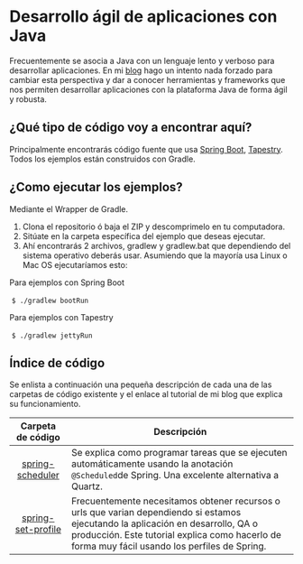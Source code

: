 # Desarrollo ágil de aplicaciones con Java
Frecuentemente se asocia a Java con un lenguaje lento y verboso para desarrollar aplicaciones. 
En mi [blog](https://windoctor7.github.io/) hago un intento nada forzado para cambiar esta perspectiva y dar a conocer 
herramientas y frameworks que nos permiten desarrollar aplicaciones con la plataforma Java de forma ágil y robusta.

## ¿Qué tipo de código voy a encontrar aquí?
Principalmente encontrarás código fuente que usa [Spring Boot](https://projects.spring.io/spring-boot/), [Tapestry](http://tapestry.apache.org).
Todos los ejemplos están construidos con Gradle.

## ¿Como ejecutar los ejemplos?
Mediante el Wrapper de Gradle.

1. Clona el repositorio ó baja el ZIP y descomprimelo en tu computadora.
1. Sitúate en la carpeta específica del ejemplo que deseas ejecutar.
1. Ahí encontrarás 2 archivos, gradlew y gradlew.bat que dependiendo del sistema operativo deberás usar. Asumiendo que la mayoría usa Linux o Mac OS ejecutaríamos esto:

Para ejemplos con Spring Boot

  `$ ./gradlew bootRun`
  
Para ejemplos con Tapestry

  `$ ./gradlew jettyRun`
  
## Índice de código
Se enlista a continuación una pequeña descripción de cada una de las carpetas de código existente y el enlace al tutorial de mi blog que explica su funcionamiento.


| Carpeta de código | Descripción
|:-:   |---|
| [spring-scheduler](https://windoctor7.github.io/Tareas-con-Spring-Scheduler.html)  | Se explica como programar tareas que se ejecuten automáticamente usando la anotación `@Scheduled`de Spring. Una excelente alternativa a Quartz. |
| [spring-set-profile](https://github.com/windoctor7/codigo-tutoriales-blog/tree/master/spring-set-profile)  | Frecuentemente necesitamos obtener recursos o urls que varian dependiendo si estamos ejecutando la aplicación en desarrollo, QA o producción. Este tutorial explica como hacerlo de forma muy fácil usando los perfiles de Spring.  |
